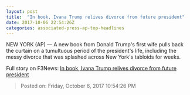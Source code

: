 ```yaml
---
layout: post
title:  "In book, Ivana Trump relives divorce from future president"
date: 2017-10-06 22:54:26Z
categories: associated-press-ap-top-headlines
---
```


NEW YORK (AP) — A new book from Donald Trump's first wife pulls back the curtain on a tumultuous period of the president's life, including the messy divorce that was splashed across New York's tabloids for weeks.


Full story on F3News: [In book, Ivana Trump relives divorce from future president](http://www.f3nws.com/n/2ajzrC)

> Posted on: Friday, October 6, 2017 10:54:26 PM
